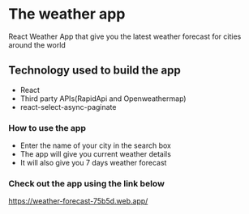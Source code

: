# The weather app

React Weather App that give you the latest weather forecast for cities around the world

## Technology used to build the app

- React
- Third party APIs(RapidApi and Openweathermap)
- react-select-async-paginate

### How to use the app

- Enter the name of your city in the search box
- The app will give you current weather details 
- It will also give you 7 days weather forecast

### Check out the app using the link below
https://weather-forecast-75b5d.web.app/

